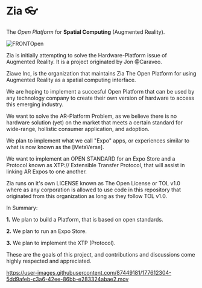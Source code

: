 # Zia 👓
The *Open Platform* for **Spatial Computing** (Augmented Reality).

![FRONTOpen](https://user-images.githubusercontent.com/87449181/177030383-9abf34be-9e2c-4eb4-97f0-623d92d14b52.png)

Zia is initially attempting to solve the Hardware-Platform issue of Augmented Reality.
It is a project originated by Jon @Caraveo.

Ziawe Inc, is the organization that maintains Zia The Open Platform for using Augmented Reality as a spatial computing interface.

We are hoping to implement a succesful Open Platform that can be used by any technology company to create their own version of hardware to access this emerging industry.

We want to solve the AR-Platform Problem, as we believe there is no hardware solution (yet) on the market that meets a certain standard for wide-range,  hollistic consumer application, and adoption.

We plan to implement what we call "Expo" apps, or experiences similar to what is now known as the [MetaVerse].

We want to implement an OPEN STANDARD for an Expo Store and a Protocol known as XTP:// Extensible Transfer Protocol, that will assist in linking AR Expos to one another.

Zia runs on it's own LICENSE known as The Open License or TOL v1.0 where as any corporation is allowed to use code in this repository that originated from this organization as long as they follow TOL v1.0.

In Summary:

**1.** We plan to build a Platform, that is based on open standards.

**2.** We plan to run an Expo Store.

**3.** We plan to implement the XTP (Protocol).



These are the goals of this project, and contributions and discussions come highly respected and appreciated.


https://user-images.githubusercontent.com/87449181/177612304-5dd9afeb-c3a6-42ee-86bb-e283324abae2.mov



